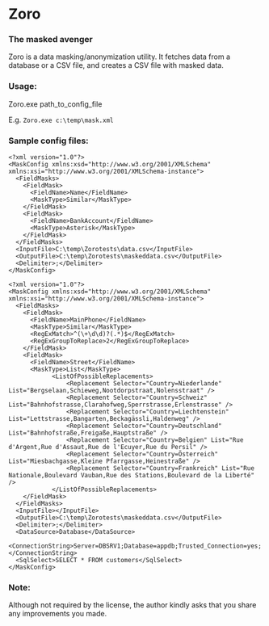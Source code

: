 # Zoro
### The masked avenger

Zoro is a data masking/anonymization utility. It fetches data from a database or a CSV file, and creates a CSV file with masked data.

### Usage:
Zoro.exe path_to_config_file

E.g. ```Zoro.exe c:\temp\mask.xml```

### Sample config files:
```
<?xml version="1.0"?>
<MaskConfig xmlns:xsd="http://www.w3.org/2001/XMLSchema" xmlns:xsi="http://www.w3.org/2001/XMLSchema-instance">
  <FieldMasks>
    <FieldMask>
      <FieldName>Name</FieldName>
      <MaskType>Similar</MaskType>
    </FieldMask>
    <FieldMask>
      <FieldName>BankAccount</FieldName>
      <MaskType>Asterisk</MaskType>
    </FieldMask>
  </FieldMasks>
  <InputFile>C:\temp\Zorotests\data.csv</InputFile>
  <OutputFile>C:\temp\Zorotests\maskeddata.csv</OutputFile>
  <Delimiter>;</Delimiter>
</MaskConfig>
```

```
<?xml version="1.0"?>
<MaskConfig xmlns:xsd="http://www.w3.org/2001/XMLSchema" xmlns:xsi="http://www.w3.org/2001/XMLSchema-instance">
  <FieldMasks>
    <FieldMask>
      <FieldName>MainPhone</FieldName>
      <MaskType>Similar</MaskType>
      <RegExMatch>^(\+\d\d)?(.*)$</RegExMatch>
      <RegExGroupToReplace>2</RegExGroupToReplace>
    </FieldMask>
    <FieldMask>
      <FieldName>Street</FieldName>
      <MaskType>List</MaskType>
			<ListOfPossibleReplacements>
				<Replacement Selector="Country=Niederlande" List="Bergselaan,Schieweg,Nootdorpstraat,Nolensstraat" />
				<Replacement Selector="Country=Schweiz" List="Bahnhofstrasse,Clarahofweg,Sperrstrasse,Erlenstrasse" />
				<Replacement Selector="Country=Liechtenstein" List="Lettstrasse,Bangarten,Beckagässli,Haldenweg" />
				<Replacement Selector="Country=Deutschland" List="Bahnhofstraße,Freigaße,Hauptstraße" />
				<Replacement Selector="Country=Belgien" List="Rue d'Argent,Rue d'Assaut,Rue de l'Ecuyer,Rue du Persil" />
				<Replacement Selector="Country=Österreich" List="Miesbachgasse,Kleine Pfarrgasse,Heinestraße" />
				<Replacement Selector="Country=Frankreich" List="Rue Nationale,Boulevard Vauban,Rue des Stations,Boulevard de la Liberté" />
			</ListOfPossibleReplacements>
    </FieldMask>
  </FieldMasks>
  <InputFile></InputFile>
  <OutputFile>C:\temp\Zorotests\maskeddata.csv</OutputFile>
  <Delimiter>;</Delimiter>
  <DataSource>Database</DataSource>
  <ConnectionString>Server=DBSRV1;Database=appdb;Trusted_Connection=yes;</ConnectionString>
  <SqlSelect>SELECT * FROM customers</SqlSelect>
</MaskConfig>
```

### Note:

Although not required by the license, the author kindly asks that you share any improvements you made.
